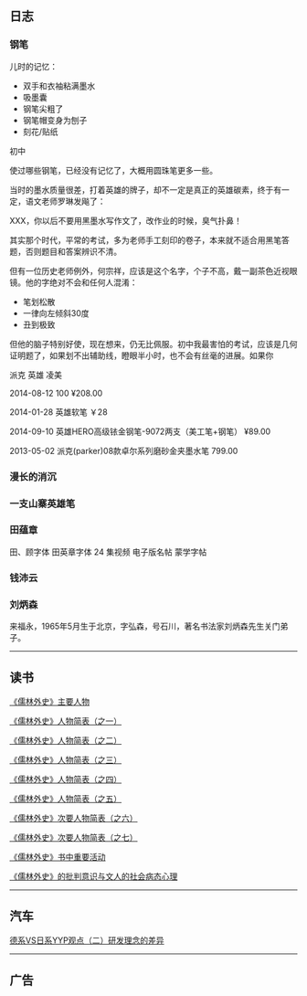 ## 日志


### 钢笔

儿时的记忆：

* 双手和衣袖粘满墨水
* 吸墨囊
* 钢笔尖粗了
* 钢笔帽变身为刨子
* 刻花/贴纸

初中

使过哪些钢笔，已经没有记忆了，大概用圆珠笔更多一些。

当时的墨水质量很差，打着英雄的牌子，却不一定是真正的英雄碳素，终于有一定，语文老师罗琳发飚了：

XXX，你以后不要用黑墨水写作文了，改作业的时候，臭气扑鼻！

其实那个时代，平常的考试，多为老师手工刻印的卷子，本来就不适合用黑笔答题，否则题目和答案辨识不清。

但有一位历史老师例外，何宗祥，应该是这个名字，个子不高，戴一副茶色近视眼镜。他的字绝对不会和任何人混淆：

* 笔划松散
* 一律向左倾斜30度
* 丑到极致

但他的脑子特别好使，现在想来，仍无比佩服。初中我最害怕的考试，应该是几何证明题了，如果划不出辅助线，瞪眼半小时，也不会有丝毫的进展。如果你


派克 英雄 凌美

2014-08-12  100 ¥208.00 

2014-01-28 英雄软笔 ￥28

2014-09-10 英雄HERO高级铱金钢笔-9072两支（美工笔+钢笔）  ¥89.00

2013-05-02 派克(parker)08款卓尔系列磨砂金夹墨水笔 799.00

### 漫长的消沉

### 一支山寨英雄笔

### 田蕴章

田、顾字体
田英章字体 24 集视频
电子版名帖
蒙学字帖

### 钱沛云

### 刘炳森

来福永，1965年5月生于北京，字弘森，号石川，著名书法家刘炳森先生关门弟子。

***

## 读书

[《儒林外史》主要人物](http://blog.sina.com.cn/s/blog_4d6457bd0100i9wk.html)

[《儒林外史》人物简表（之一）](http://blog.sina.com.cn/s/blog_4d6457bd0100ib3h.html)

[《儒林外史》人物简表（之二）](http://blog.sina.com.cn/s/blog_4d6457bd0100ib3p.html)

[《儒林外史》人物简表（之三）](http://blog.sina.com.cn/s/blog_4d6457bd0100ib3v.html)

[《儒林外史》人物简表（之四）](http://blog.sina.com.cn/s/blog_4d6457bd0100ib42.html)

[《儒林外史》人物简表（之五）](http://blog.sina.com.cn/s/blog_4d6457bd0100ib4a.html)

[《儒林外史》次要人物简表（之六）](http://blog.sina.com.cn/s/blog_4d6457bd0100ib4c.html)

[《儒林外史》次要人物简表（之七）](http://blog.sina.com.cn/s/blog_4d6457bd0100ib4f.html)

[《儒林外史》书中重要活动](http://blog.sina.com.cn/s/blog_4d6457bd0100ib4m.html)

[《儒林外史》的批判意识与文人的社会病态心理](http://blog.sina.com.cn/s/blog_4d6457bd0100idzc.html)

***

## 汽车


[德系VS日系YYP观点（二）研发理念的差异](http://views.xincheping.com/yyp/767-1.html)


***

## 广告















